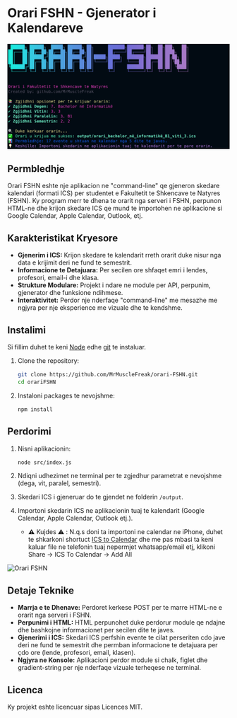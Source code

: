 # Orari FSHN - Gjenerator i Kalendareve

![Orari FSHN](./assets/orari-screenshot.png)

## Permbledhje

Orari FSHN eshte nje aplikacion ne "command-line" qe gjeneron skedare kalendari (formati ICS) per studentet e Fakultetit te Shkencave te Natyres (FSHN). Ky program merr te dhena te orarit nga serveri i FSHN, perpunon HTML-ne dhe krijon skedare ICS qe mund te importohen ne aplikacione si Google Calendar, Apple Calendar, Outlook, etj.

## Karakteristikat Kryesore

- **Gjenerim i ICS:** Krijon skedare te kalendarit rreth orarit duke nisur nga data e krijimit deri ne fund te semestrit.
- **Informacione te Detajuara:** Per secilen ore shfaqet emri i lendes, profesori, email-i dhe klasa.
- **Strukture Modulare:** Projekt i ndare ne module per API, perpunim, gjenerator dhe funksione ndihmese.
- **Interaktivitet:** Perdor nje nderfaqe "command-line" me mesazhe me ngjyra per nje eksperience me vizuale dhe te kendshme.

## Instalimi

Si fillim duhet te keni [Node](https://nodejs.org/en) edhe [git](https://git-scm.com/) te instaluar.

1. Clone the repository:

   ```bash
   git clone https://github.com/MrMuscleFreak/orari-FSHN.git
   cd orariFSHN
   ```

2. Instaloni packages te nevojshme:

   ```bash
   npm install
   ```

## Perdorimi

1. Nisni aplikacionin:

   ```bash
   node src/index.js
   ```

2. Ndiqni udhezimet ne terminal per te zgjedhur parametrat e nevojshme (dega, vit, paralel, semestri).

3. Skedari ICS i gjeneruar do te gjendet ne folderin `/output`.

4. Importoni skedarin ICS ne aplikacionin tuaj te kalendarit (Google Calendar, Apple Calendar, Outlook etj.).
   - ⚠️ Kujdes ⚠️ : N.q.s doni ta importoni ne calendar ne iPhone, duhet te shkarkoni shortuct [ICS to Calendar](https://routinehub.co/download/21768/) dhe me pas mbasi ta keni kaluar file ne telefonin tuaj nepermjet whatsapp/email etj, klikoni Share -> ICS To Calendar -> Add All

![Orari FSHN](./assets/orari-gif.gif)

## Detaje Teknike

- **Marrja e te Dhenave:** Perdoret kerkese POST per te marre HTML-ne e orarit nga serveri i FSHN.
- **Perpunimi i HTML:** HTML perpunohet duke perdorur module qe ndajne dhe bashkojne informacionet per secilen dite te javes.
- **Gjenerimi i ICS:** Skedari ICS perfshin evente te cilat perseriten cdo jave deri ne fund te semestrit dhe permban informacione te detajuara per çdo ore (lende, profesori, email, klasen).
- **Ngjyra ne Konsole:** Aplikacioni perdor module si chalk, figlet dhe gradient-string per nje nderfaqe vizuale terheqese ne terminal.

## Licenca

Ky projekt eshte licencuar sipas Licences MIT.
